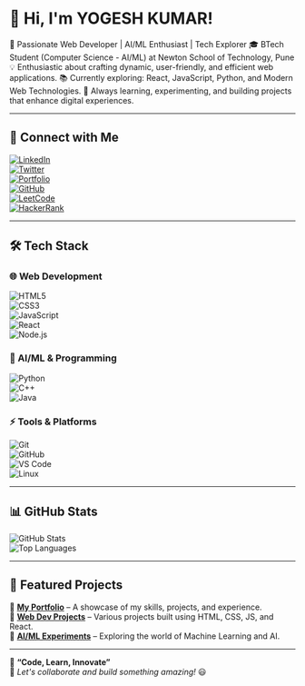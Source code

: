 # 👋 Hi, I'm **YOGESH KUMAR**!  

🚀 Passionate Web Developer | AI/ML Enthusiast | Tech Explorer
🎓 BTech Student (Computer Science - AI/ML) at Newton School of Technology, Pune
💡 Enthusiastic about crafting dynamic, user-friendly, and efficient web applications.
📚 Currently exploring: React, JavaScript, Python, and Modern Web Technologies.
🌟 Always learning, experimenting, and building projects that enhance digital experiences. 

---

## 🔗 Connect with Me  
[![LinkedIn](https://img.shields.io/badge/LinkedIn-0077B5?style=for-the-badge&logo=linkedin&logoColor=white)](https://www.linkedin.com/in/yogesh-kumar-b84892309/)  
[![Twitter](https://img.shields.io/badge/Twitter-1DA1F2?style=for-the-badge&logo=twitter&logoColor=white)](https://leetcode.com/u/sekeop/)  
[![Portfolio](https://img.shields.io/badge/Portfolio-000?style=for-the-badge&logo=vercel&logoColor=white)](https://yogesh968.github.io/yogesh_portfolio/)  
[![GitHub](https://img.shields.io/badge/GitHub-100000?style=for-the-badge&logo=github&logoColor=white)](https://github.com/yogesh968)  
[![LeetCode](https://img.shields.io/badge/LeetCode-FFA116?style=for-the-badge&logo=leetcode&logoColor=white)](https://leetcode.com/u/sekeop/)  
[![HackerRank](https://img.shields.io/badge/HackerRank-2EC866?style=for-the-badge&logo=hackerrank&logoColor=white)](https://www.hackerrank.com/YogeshKumar)  

---

## 🛠️ Tech Stack  
### 🌐 Web Development  
![HTML5](https://img.shields.io/badge/HTML5-E34F26?style=for-the-badge&logo=html5&logoColor=white)  
![CSS3](https://img.shields.io/badge/CSS3-1572B6?style=for-the-badge&logo=css3&logoColor=white)  
![JavaScript](https://img.shields.io/badge/JavaScript-F7DF1E?style=for-the-badge&logo=javascript&logoColor=black)  
![React](https://img.shields.io/badge/React-20232A?style=for-the-badge&logo=react&logoColor=61DAFB)  
![Node.js](https://img.shields.io/badge/Node.js-43853D?style=for-the-badge&logo=node.js&logoColor=white)  

### 🧠 AI/ML & Programming  
![Python](https://img.shields.io/badge/Python-3776AB?style=for-the-badge&logo=python&logoColor=white)  
![C++](https://img.shields.io/badge/C++-00599C?style=for-the-badge&logo=cplusplus&logoColor=white)  
![Java](https://img.shields.io/badge/Java-ED8B00?style=for-the-badge&logo=openjdk&logoColor=white)  

### ⚡ Tools & Platforms  
![Git](https://img.shields.io/badge/Git-F05032?style=for-the-badge&logo=git&logoColor=white)  
![GitHub](https://img.shields.io/badge/GitHub-100000?style=for-the-badge&logo=github&logoColor=white)  
![VS Code](https://img.shields.io/badge/VSCode-0078D4?style=for-the-badge&logo=visualstudiocode&logoColor=white)  
![Linux](https://img.shields.io/badge/Linux-FCC624?style=for-the-badge&logo=linux&logoColor=black)  

---

## 📊 GitHub Stats  
![GitHub Stats](https://github-readme-stats.vercel.app/api?username=yogesh968&show_icons=true&theme=dark)  
![Top Languages](https://github-readme-stats.vercel.app/api/top-langs/?username=yogesh968&layout=compact&theme=dark)  

---

## 📌 Featured Projects  
🔹 **[My Portfolio](https://yogesh968.github.io/yogesh_portfolio/)** – A showcase of my skills, projects, and experience.  
🔹 **[Web Dev Projects](https://github.com/yogesh968?tab=repositories)** – Various projects built using HTML, CSS, JS, and React.  
🔹 **[AI/ML Experiments](https://github.com/yogesh968?tab=repositories)** – Exploring the world of Machine Learning and AI.  

---

🚀 **“Code, Learn, Innovate”**  
💬 _Let's collaborate and build something amazing!_ 😃  
